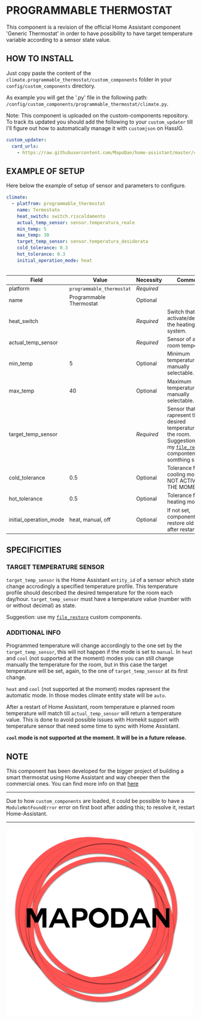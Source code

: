 # PROGRAMMABLE THERMOSTAT
This component is a revision of the official Home Assistant component 'Generic Thermostat' in order to have possibility to have target temperature variable according to a sensor state value.

## HOW TO INSTALL
Just copy paste the content of the `climate.programmable_thermostat/custom_components` folder in your `config/custom_components` directory.

As example you will get the '.py' file in the following path: `/config/custom_components/programmable_thermostat/climate.py`.

Note: This component is uploaded on the custom-components repository. To track its updated you should add the following to your `custom_updater` till I'll figure out how to automatically manage it with `customjson` on HassIO.

```yaml
custom_updater:
  card_urls:
    - https://raw.githubusercontent.com/MapoDan/home-assistant/master/custom_components/custom_components.json
```

## EXAMPLE OF SETUP
Here below the example of setup of sensor and parameters to configure.

```yaml
climate:
  - platfrom: programmable_thermostat
    name: Termostato
    heat_switch: switch.riscaldamento
    actual_temp_sensor: sensor.temperatura_reale
    min_temp: 5
    max_temp: 30
    target_temp_sensor: sensor.temperatura_desiderata
    cold_tolerance: 0.3
    hot_tolerance: 0.3
    initial_operation_mode: heat
    
```

Field | Value | Necessity | Comments
--- | --- | --- | ---
platform | `programmable_thermostat` | *Required* |
name| Programmable Thermostat | Optional |
heat_switch |  | *Required* | Switch that will activate/deactivate the heating system.
actual_temp_sensor |  | *Required* | Sensor of actual room temperature.
min_temp | 5 | Optional | Minimum temperature manually selectable.
max_temp | 40 | Optional | Maximum temperature manually selectable.
target_temp_sensor |  | *Required* | Sensor that rapresent the desired temperature for the room. Suggestion: use my [`file_restore`][1] compontent or somthing similar.
cold_tolerance | 0.5 | Optional | Tolerance for cooling mode. NOT ACTIVE AT THE MOMENT.
hot_tolerance | 0.5 | Optional | Tolerance for heating mode.
initial_operation_mode | heat, manual, off | Optional | If not set, components will restore old state after restart.

## SPECIFICITIES
### TARGET TEMPERATURE SENSOR
`target_temp_sensor` is the Home Assistant `entity_id` of a sensor which state change accrodingly a specified temperature profile. This temperature profile should described the desired temperature for the room each day/hour.
`target_temp_sensor` must have a temperature value (number with or without decimal) as state.

Suggestion: use my [`file_restore`][1] custom components.

### ADDITIONAL INFO
Programmed temperature will change accordingly to the one set by the `target_temp_sensor`, this will not happen if the mode is set to `manual`.
In `heat` and `cool` (not supported at the moment) modes you can still change manually the temperature for the room, but in this case the target temperature will be set, again, to the one of `target_temp_sensor` at its first change.

`heat` and `cool` (not supported at the moment) modes rapresent the automatic mode. In those modes climate entity state will be `auto`.

After a restart of Home Assistant, room temperature e planned room temperature will match till `actual_temp_sensor` will return a temperature value.
This is done to avoid possible issues with Homekit support with temperature sensor that need some time to sync with Home Assistant.

**`cool` mode is not supported at the moment. It will be in a future release.**

## NOTE
This component has been developed for the bigger project of building a smart thermostat using Home Assistant and way cheeper then the commercial ones.
You can find more info on that [here][3]

***
Due to how `custom_components` are loaded, it could be possible to have a `ModuleNotFoundError` error on first boot after adding this; to resolve it, restart Home-Assistant.

***
![logo][2]


[1]: https://github.com/MapoDan/home-assistant/tree/master/custom_components/sensor.file_restore
[2]: https://github.com/MapoDan/home-assistant/blob/master/mapodanlogo.png
[3]: https://github.com/MapoDan/home-assistant
